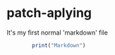 # patch-aplying
It's my first normal 'markdown' file 
```for i in range(5):
        print("Markdown")
```
